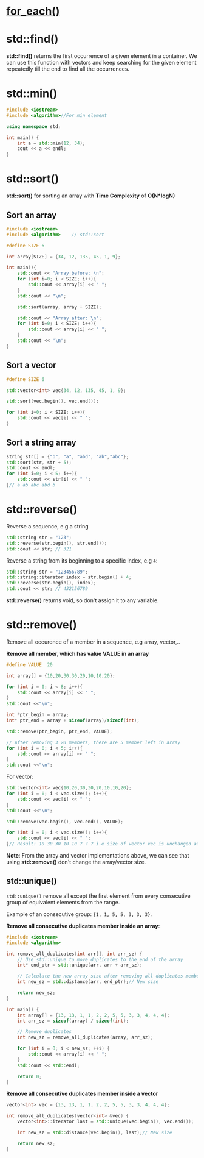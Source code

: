 # [for_each()](https://github.com/TranPhucVinh/Cplusplus/tree/master/Introduction/Function#for_each)

# std::find()
**std::find()** returns the first occurrence of a given element in a container. We can use this function with vectors and keep searching for the given element repeatedly till the end to find all the occurrences.
# std::min()
```cpp
#include <iostream>
#include <algorithm>//For min_element

using namespace std;

int main() {
	int a = std::min(12, 34);
	cout << a << endl;
}
```
# std::sort()
**std::sort()** for sorting an array with **Time Complexity** of **O(N*logN)**

## Sort an array
```cpp
#include <iostream>
#include <algorithm>    // std::sort

#define SIZE 6

int array[SIZE] = {34, 12, 135, 45, 1, 9};

int main(){
    std::cout << "Array before: \n";
    for (int i=0; i < SIZE; i++){
		std::cout << array[i] << " ";
	}
    std::cout << "\n";

	std::sort(array, array + SIZE);

    std::cout << "Array after: \n";
    for (int i=0; i < SIZE; i++){
		std::cout << array[i] << " ";
	}
    std::cout << "\n";
}
```
## Sort a vector
```cpp
#define SIZE 6

std::vector<int> vec{34, 12, 135, 45, 1, 9};

std::sort(vec.begin(), vec.end());

for (int i=0; i < SIZE; i++){
	std::cout << vec[i] << " ";
}
```
## Sort a string array
```cpp
string str[] = {"b", "a", "abd", "ab","abc"};
std::sort(str, str + 5);
std::cout << endl;
for (int i=0; i < 5; i++){
	std::cout << str[i] << " ";
}// a ab abc abd b
```
# std::reverse()
Reverse a sequence, e.g a string
```cpp
std::string str = "123";
std::reverse(str.begin(), str.end());
std::cout << str; // 321
```
Reverse a string from its beginning to a specific index, e.g ``4``:
```cpp
std::string str = "123456789";
std::string::iterator index = str.begin() + 4;
std::reverse(str.begin(), index);
std::cout << str; // 432156789
```
**std::reverse()** returns void, so don't assign it to any variable.
# std::remove()

Remove all occurence of a member in a sequence, e.g array, vector,..

**Remove all member, which has value VALUE in an array**
```cpp
#define VALUE  20

int array[] = {10,20,30,30,20,10,10,20};

for (int i = 0; i < 8; i++){
	std::cout << array[i] << " ";
}
std::cout <<"\n";

int *ptr_begin = array;
int* ptr_end = array + sizeof(array)/sizeof(int); 

std::remove(ptr_begin, ptr_end, VALUE);

// After removing 3 20 members, there are 5 member left in array
for (int i = 0; i < 5; i++){
	std::cout << array[i] << " ";
}
std::cout <<"\n";
```
For vector:
```cpp
std::vector<int> vec{10,20,30,30,20,10,10,20};
for (int i = 0; i < vec.size(); i++){
	std::cout << vec[i] << " ";
}
std::cout <<"\n";

std::remove(vec.begin(), vec.end(), VALUE);

for (int i = 0; i < vec.size(); i++){
	std::cout << vec[i] << " ";
}// Result: 10 30 30 10 10 ? ? ? i.e size of vector vec is unchanged after calling std::remove()
```
**Note**: From the array and vector implementations above, we can see that using **std::remove()** don't change the array/vector size.
## std::unique()
``std::unique()`` remove all except the first element from every consecutive group of equivalent elements from the range.

Example of an consecutive group: ``{1, 1, 5, 5, 3, 3, 3}``.

**Remove all consecutive duplicates member inside an array**:
```cpp
#include <iostream>
#include <algorithm>

int remove_all_duplicates(int arr[], int arr_sz) {
    // Use std::unique to move duplicates to the end of the array
    int* end_ptr = std::unique(arr, arr + arr_sz);

    // Calculate the new array size after removing all duplicates members
    int new_sz = std::distance(arr, end_ptr);// New size

    return new_sz;
}

int main() {
    int array[] = {13, 13, 1, 1, 2, 2, 5, 5, 3, 3, 4, 4, 4};
    int arr_sz = sizeof(array) / sizeof(int);

    // Remove duplicates
    int new_sz = remove_all_duplicates(array, arr_sz);

    for (int i = 0; i < new_sz; ++i) {
        std::cout << array[i] << " ";
    }
    std::cout << std::endl;

    return 0;
}
```
**Remove all consecutive duplicates member inside a vector**
```cpp
vector<int> vec = {13, 13, 1, 1, 2, 2, 5, 5, 3, 3, 4, 4, 4};

int remove_all_duplicates(vector<int> &vec) {
    vector<int>::iterator last = std::unique(vec.begin(), vec.end());

    int new_sz = std::distance(vec.begin(), last);// New size

    return new_sz;
}
```